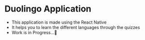 # Duolingo Application

- This application is made using the React Native
- It helps you to learn the different languages through the quizzes
- Work is in Progress...🚏